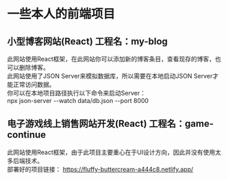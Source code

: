 # 一些本人的前端项目

## 小型博客网站(React)  工程名：my-blog

此网站使用React框架，在此网站你可以添加新的博客条目，查看现存的博客，也可以删除博客。\
此网站使用了JSON Server来模拟数据库，所以需要在本地启动JSON Server才能正常访问数据。\
你可以在本地项目路径执行以下命令来启动Server：\
npx json-server --watch data/db.json --port 8000

## 电子游戏线上销售网站开发(React) 工程名：game-continue

此网站使用React框架，由于此项目主要重心在于UI设计方向，因此并没有使用太多后端技术。\
部署好的项目链接： https://fluffy-buttercream-a444c8.netlify.app/

